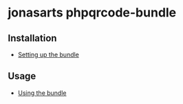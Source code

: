 jonasarts phpqrcode-bundle
==========================

Installation
------------

* [Setting up the bundle](01-install.md)

Usage
-----

* [Using the bundle](02-basic-usage.md)